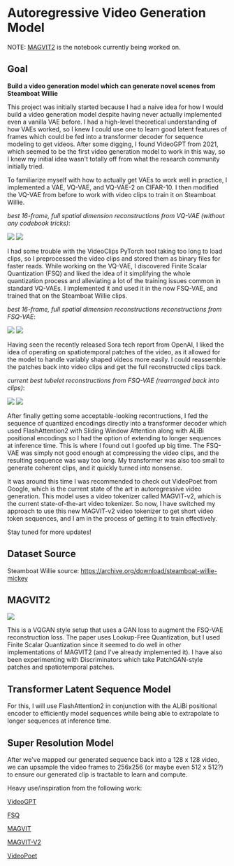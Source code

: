 # Autoregressive Video Generation Model

NOTE: [MAGVIT2](notebooks/MAGVIT2.ipynb) is the notebook currently being worked on.

## Goal
**Build a video generation model which can generate novel scenes from Steamboat Willie**

This project was initially started because I had a naive idea for how I would build a video generation
model despite having never actually implemented even a vanilla VAE before. I had a high-level theoretical 
understanding of how VAEs worked, so I knew I could use one to learn good latent features of frames which could 
be fed into a transformer decoder for sequence modeling to get videos. After some digging, I found VideoGPT 
from 2021, which seemed to be the first video generation model to work in this way, so I knew my initial idea 
wasn't totally off from what the research community initially tried.

To familiarize myself with how to actually get VAEs to work well in practice, I implemented a VAE, VQ-VAE, and 
VQ-VAE-2 on CIFAR-10. I then modified the VQ-VAE from before to work with video clips to train it on 
Steamboat Willie. 

*best 16-frame, full spatial dimension reconstructions from VQ-VAE (without any codebook tricks)*:

![](assets/wooing-infatuation-93-1.gif)
![](assets/wooing-infatuation-93-2.gif)

I had some trouble with the VideoClips PyTorch tool taking too long to load clips, so I 
preprocessed the video clips and stored them as binary files for faster reads. While working on the VQ-VAE, I 
discovered Finite Scalar Quantization (FSQ) and liked the idea of it simplifying the whole quantization process 
and alleviating a lot of the training issues common in standard VQ-VAEs. I implemented it and used it in the now
FSQ-VAE, and trained that on the Steamboat Willie clips.

*best 16-frame, full spatial dimension reconstructions reconstructions from FSQ-VAE*:

![](assets/super_snowball_23_1.gif)
![](assets/super_snowball_23_2.gif)

Having seen the recently released Sora tech report from OpenAI, I liked the idea of operating on spatiotemporal
patches of the video, as it allowed for the model to handle variably shaped videos more easily. I could 
reassemble the patches back into video clips and get the full reconstructed clips back.

*current best tubelet reconstructions from FSQ-VAE (rearranged back into clips)*:

![](assets/pious_firefly_98_1.gif)
![](assets/pious_firefly_98_2.gif)

After finally getting some acceptable-looking recontructions, I fed the sequence of quantized encodings directly
into a transformer decoder which used FlashAttention2 with Sliding Window Attention along with ALiBi positional
encodings so I had the option of extending to longer sequences at inference time. This is where I found out I 
goofed up big time. The FSQ-VAE was simply not good enough at compressing the video clips, and the resulting
sequence was way too long. My transformer was also too small to generate coherent clips, and it quickly turned
into nonsense.

It was around this time I was recommended to check out VideoPoet from Google, which is the current
state of the art in autoregressive video generation. This model uses a video tokenizer called MAGVIT-v2, which is
the current state-of-the-art video tokenizer. So now, I have switched my approach to use this new MAGVIT-v2 
video tokenizer to get short video token sequences, and I am in the process of getting it to train effectively.

Stay tuned for more updates!

## Dataset Source
Steamboat Willie source: https://archive.org/download/steamboat-willie-mickey

## MAGVIT2

![](assets/magvit2-arch-diagram.png)

This is a VQGAN style setup that uses a GAN loss to augment the FSQ-VAE reconstruction loss. The paper uses Lookup-Free Quantization, but I used Finite Scalar Quantization since 
it seemed to do well in other implementations of MAGVIT2 (and I've already implemented it). I have also been experimenting with Discriminators which take PatchGAN-style patches 
and spatiotemporal patches.

## Transformer Latent Sequence Model
For this, I will use FlashAttention2 in conjunction with the ALiBi positional encoder to efficiently model sequences while being able to extrapolate to longer sequences at inference time.

## Super Resolution Model
After we've mapped our generated sequence back into a 128 x 128 video, we can upsample the video frames to 256x256 (or maybe even 512 x 512?) to ensure our generated clip is tractable to learn and compute.

Heavy use/inspiration from the following work:

[VideoGPT](https://github.com/wilson1yan/VideoGPT)

[FSQ](https://arxiv.org/abs/2309.15505)

[MAGVIT](https://arxiv.org/abs/2212.05199)

[MAGVIT-V2](https://magvit.cs.cmu.edu/v2/)

[VideoPoet](https://research.google/blog/videopoet-a-large-language-model-for-zero-shot-video-generation/)
